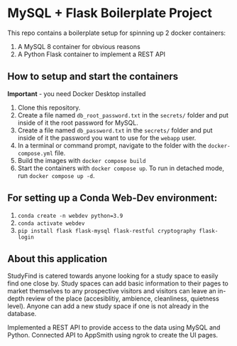 # MySQL + Flask Boilerplate Project

This repo contains a boilerplate setup for spinning up 2 docker containers: 
1. A MySQL 8 container for obvious reasons
1. A Python Flask container to implement a REST API

## How to setup and start the containers
**Important** - you need Docker Desktop installed

1. Clone this repository.  
1. Create a file named `db_root_password.txt` in the `secrets/` folder and put inside of it the root password for MySQL. 
1. Create a file named `db_password.txt` in the `secrets/` folder and put inside of it the password you want to use for the `webapp` user. 
1. In a terminal or command prompt, navigate to the folder with the `docker-compose.yml` file.  
1. Build the images with `docker compose build`
1. Start the containers with `docker compose up`.  To run in detached mode, run `docker compose up -d`. 

## For setting up a Conda Web-Dev environment:

1. `conda create -n webdev python=3.9`
1. `conda activate webdev`
1. `pip install flask flask-mysql flask-restful cryptography flask-login`


## About this application 

StudyFind is catered towards anyone looking for a study space to easily find one close by. Study spaces can add basic information to their pages to market themselves to any prospective visitors and visitors can leave an in-depth review of the place (accesiblitiy, ambience, cleanliness, quietness level). Anyone can add a new study space if one is not already in the database. 

Implemented a REST API to provide access to the data using MySQL and Python. Connected API to AppSmith using ngrok to create the UI pages. 

